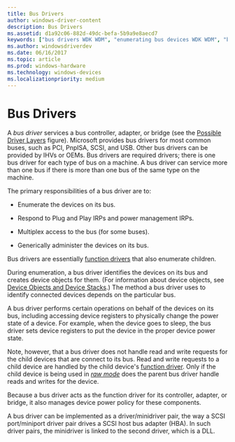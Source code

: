 ```yaml
---
title: Bus Drivers
author: windows-driver-content
description: Bus Drivers
ms.assetid: d1a92c06-882d-49dc-befa-5b9a9e8aecd7
keywords: ["bus drivers WDK WDM", "enumerating bus devices WDK WDM", "bus controllers WDK WDM", "adapters WDK WDM", "bridges WDK WDM", "WDM bus drivers WDK"]
ms.author: windowsdriverdev
ms.date: 06/16/2017
ms.topic: article
ms.prod: windows-hardware
ms.technology: windows-devices
ms.localizationpriority: medium
---
```


# Bus Drivers





A *bus driver* services a bus controller, adapter, or bridge (see the [Possible Driver Layers](types-of-wdm-drivers.md#possible-driver-layers) figure). Microsoft provides bus drivers for most common buses, such as PCI, PnpISA, SCSI, and USB. Other bus drivers can be provided by IHVs or OEMs. Bus drivers are required drivers; there is one bus driver for each type of bus on a machine. A bus driver can service more than one bus if there is more than one bus of the same type on the machine.

The primary responsibilities of a bus driver are to:

-   Enumerate the devices on its bus.

-   Respond to Plug and Play IRPs and power management IRPs.

-   Multiplex access to the bus (for some buses).

-   Generically administer the devices on its bus.

Bus drivers are essentially [function drivers](function-drivers.md) that also enumerate children.

During enumeration, a bus driver identifies the devices on its bus and creates device objects for them. (For information about device objects, see [Device Objects and Device Stacks](device-objects-and-device-stacks.md).) The method a bus driver uses to identify connected devices depends on the particular bus.

A bus driver performs certain operations on behalf of the devices on its bus, including accessing device registers to physically change the power state of a device. For example, when the device goes to sleep, the bus driver sets device registers to put the device in the proper device power state.

Note, however, that a bus driver does not handle read and write requests for the child devices that are connect to its bus. Read and write requests to a child device are handled by the child device's [function driver](function-drivers.md). Only if the child device is being used in [*raw mode*](https://msdn.microsoft.com/library/windows/hardware/ff556331#wdkgloss-raw-mode) does the parent bus driver handle reads and writes for the device.

Because a bus driver acts as the function driver for its controller, adapter, or bridge, it also manages device power policy for these components.

A bus driver can be implemented as a driver/minidriver pair, the way a SCSI port/miniport driver pair drives a SCSI host bus adapter (HBA). In such driver pairs, the minidriver is linked to the second driver, which is a DLL.

 

 




